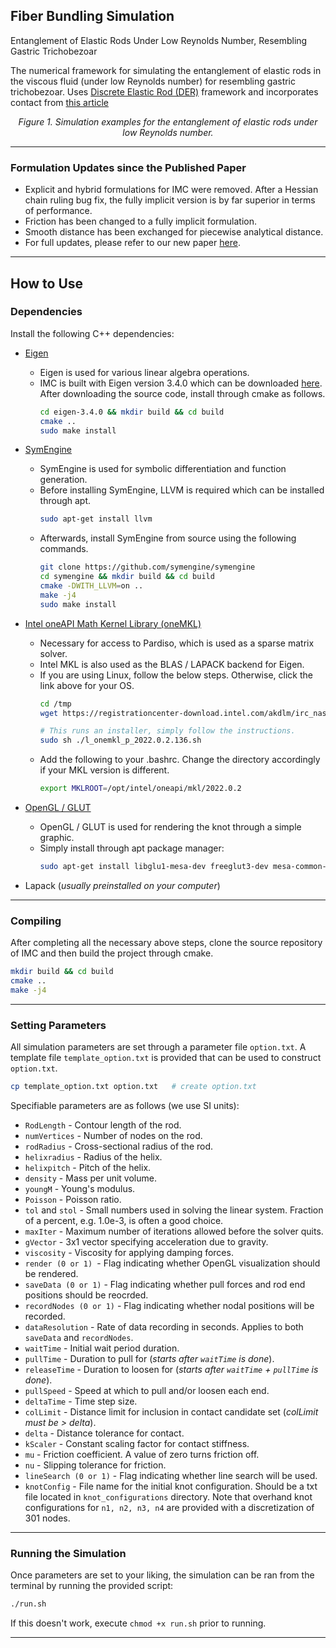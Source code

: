 ## Fiber Bundling Simulation

Entanglement of Elastic Rods Under Low Reynolds Number, Resembling
Gastric Trichobezoar

The numerical framework for simulating the entanglement of elastic rods in the viscous fluid (under low Reynolds number) for resembling gastric trichobezoar. Uses [Discrete Elastic Rod (DER)](http://www.cs.columbia.edu/cg/pdfs/143-rods.pdf) framework and incorporates contact from [this article](https://onlinelibrary.wiley.com/doi/abs/10.1111/j.1467-8659.2008.01147.x)

<p align="center">
<img src="images/examples.png" alt>
<br>
<em> Figure 1. Simulation examples for the entanglement of elastic rods under low Reynolds number. </em>
</p>

***

### Formulation Updates since the Published Paper
- Explicit and hybrid formulations for IMC were removed. After a Hessian chain ruling bug fix, the fully implicit version is by far superior in terms of performance.
- Friction has been changed to a fully implicit formulation.
- Smooth distance has been exchanged for piecewise analytical distance.
- For full updates, please refer to our new paper [here](https://arxiv.org/abs/2205.10309).

***

## How to Use

### Dependencies
Install the following C++ dependencies:
- [Eigen](http://eigen.tuxfamily.org/index.php?title=Main_Page)
  - Eigen is used for various linear algebra operations.
  - IMC is built with Eigen version 3.4.0 which can be downloaded [here](https://gitlab.com/libeigen/eigen/-/releases/3.4.0). After downloading the source code, install through cmake as follows.
    ```bash
    cd eigen-3.4.0 && mkdir build && cd build
    cmake ..
    sudo make install
    ```
- [SymEngine](https://github.com/symengine/symengine)
  - SymEngine is used for symbolic differentiation and function generation.
  - Before installing SymEngine, LLVM is required which can be installed through apt.
    ```bash
    sudo apt-get install llvm
    ```
  - Afterwards, install SymEngine from source using the following commands.
    ```bash
    git clone https://github.com/symengine/symengine    
    cd symengine && mkdir build && cd build
    cmake -DWITH_LLVM=on ..
    make -j4
    sudo make install
    ```
- [Intel oneAPI Math Kernel Library (oneMKL)](https://www.intel.com/content/www/us/en/developer/tools/oneapi/onemkl-download.html?operatingsystem=linux&distributions=webdownload&options=online)
  - Necessary for access to Pardiso, which is used as a sparse matrix solver.
  - Intel MKL is also used as the BLAS / LAPACK backend for Eigen.
  - If you are using Linux, follow the below steps. Otherwise, click the link above for your OS.
    ```bash
    cd /tmp
    wget https://registrationcenter-download.intel.com/akdlm/irc_nas/18483/l_onemkl_p_2022.0.2.136.sh
    
    # This runs an installer, simply follow the instructions.
    sudo sh ./l_onemkl_p_2022.0.2.136.sh
    ```
  - Add the following to your .bashrc. Change the directory accordingly if your MKL version is different.
    ```bash
    export MKLROOT=/opt/intel/oneapi/mkl/2022.0.2
    ```

- [OpenGL / GLUT](https://www.opengl.org/)
  - OpenGL / GLUT is used for rendering the knot through a simple graphic.
  - Simply install through apt package manager:
      ```bash
    sudo apt-get install libglu1-mesa-dev freeglut3-dev mesa-common-dev
    ```
- Lapack (*usually preinstalled on your computer*)

***
### Compiling
After completing all the necessary above steps, clone the source repository of IMC and then build the project through cmake.
```bash
mkdir build && cd build
cmake ..
make -j4
```

***

### Setting Parameters

All simulation parameters are set through a parameter file ```option.txt```. A template file ```template_option.txt``` is provided that can be used to construct ```option.txt```.

```bash
cp template_option.txt option.txt   # create option.txt
```
Specifiable parameters are as follows (we use SI units):
- ```RodLength``` - Contour length of the rod.
- ```numVertices``` - Number of nodes on the rod.
- ```rodRadius``` - Cross-sectional radius of the rod.
- ```helixradius``` - Radius of the helix.
- ```helixpitch``` - Pitch of the helix.
- ```density``` - Mass per unit volume.
- ```youngM``` - Young's modulus.
- ```Poisson``` - Poisson ratio.
- ```tol``` and ```stol``` - Small numbers used in solving the linear system. Fraction of a percent, e.g. 1.0e-3, is often a good choice.
- ```maxIter``` - Maximum number of iterations allowed before the solver quits. 
- ```gVector``` - 3x1 vector specifying acceleration due to gravity.
- ```viscosity``` - Viscosity for applying damping forces.
- ```render (0 or 1) ```- Flag indicating whether OpenGL visualization should be rendered.
- ```saveData (0 or 1)``` - Flag indicating whether pull forces and rod end positions should be reocrded.
- ```recordNodes (0 or 1)``` - Flag indicating whether nodal positions will be recorded.
- ```dataResolution``` - Rate of data recording in seconds. Applies to both ```saveData``` and ```recordNodes```.
- ```waitTime``` - Initial wait period duration.
- ```pullTime``` - Duration to pull for (*starts after ```waitTime``` is done*).
- ```releaseTime``` - Duration to loosen for (*starts after ```waitTime``` + ```pullTime``` is done*).
- ```pullSpeed``` - Speed at which to pull and/or loosen each end.
- ```deltaTime``` - Time step size.
- ```colLimit``` - Distance limit for inclusion in contact candidate set (*colLimit must be > delta*).
- ```delta``` - Distance tolerance for contact.
- ```kScaler``` - Constant scaling factor for contact stiffness.
- ```mu``` - Friction coefficient. A value of zero turns friction off.
- ```nu``` - Slipping tolerance for friction.
- ```lineSearch (0 or 1)``` - Flag indicating whether line search will be used.
- ```knotConfig``` - File name for the initial knot configuration. Should be a txt file located in ```knot_configurations``` directory. Note that overhand knot configurations for ```n1, n2, n3, n4``` are provided with a discretization of 301 nodes.

***
### Running the Simulation
Once parameters are set to your liking, the simulation can be ran from the terminal by running the provided script:
```bash
./run.sh
```
If this doesn't work, execute ```chmod +x run.sh``` prior to running.

***




